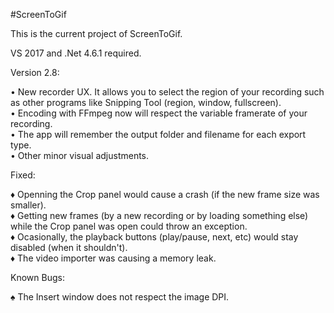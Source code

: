 ﻿#ScreenToGif  

This is the current project of ScreenToGif.  

VS 2017 and .Net 4.6.1 required.  


Version 2.8:

• New recorder UX. It allows you to select the region of your recording such as other programs like Snipping Tool (region, window, fullscreen).  
• Encoding with FFmpeg now will respect the variable framerate of your recording.  
• The app will remember the output folder and filename for each export type.  
• Other minor visual adjustments.  

Fixed:

♦ Openning the Crop panel would cause a crash (if the new frame size was smaller).  
♦ Getting new frames (by a new recording or by loading something else) while the Crop panel was open could throw an exception.  
♦ Ocasionally, the playback buttons (play/pause, next, etc) would stay disabled (when it shouldn't).  
♦ The video importer was causing a memory leak.

Known Bugs:

♠ The Insert window does not respect the image DPI.